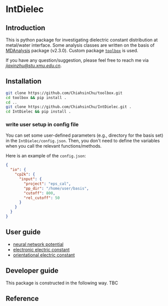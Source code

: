 # IntDielec

## Introduction

This is python package for investigating dielectric constant distribution at metal/water interface. Some analysis classes are written on the basis of [MDAnalysis](https://github.com/MDAnalysis/mdanalysis/tree/package-2.3.0) package (v2.3.0).
Custom package [`toolbox`](https://github.com/ChiahsinChu/toolbox) is used.

If you have any question/suggestion, please feel free to reach me via *jiaxinzhu@stu.xmu.edu.cn*.

## Installation

```bash
git clone https://github.com/ChiahsinChu/toolbox.git
cd toolbox && pip install .
cd ..
git clone https://github.com/ChiahsinChu/IntDielec.git .
cd IntDielec && pip install .
```

### write user setup in config file

You can set some user-defined parameters (e.g., directory for the basis set) in the `IntDielec/config.json`. Then, you don't need to define the variables when you call the relevant functions/methods.

Here is an example of the `config.json`:

```json
{
  "io": {
    "cp2k": {
      "input": {
        "project": "eps_cal",
        "pp_dir": "/home/user/basis",
        "cutoff": 800,
        "rel_cutoff": 50
      }
    }
  }
}
```

## User guide

- [neural network potential](doc/nnp.md)
- [electronic electric constant](doc/elec_eps.md)
- [orientational electric constant](doc/orient_eps.md)

## Developer guide

This package is constructed in the following way. TBC

## Reference
